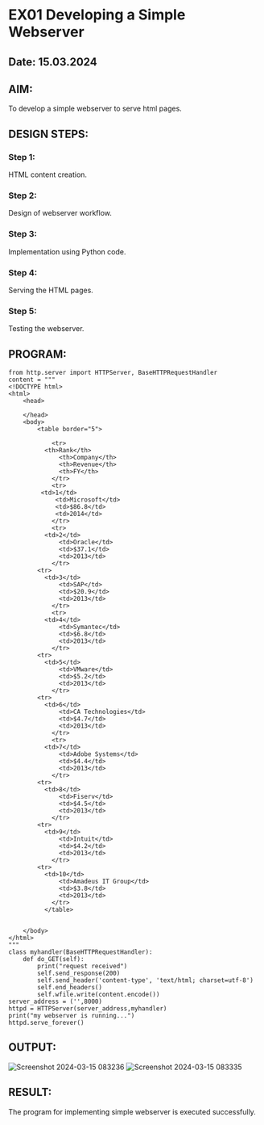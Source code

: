 # EX01 Developing a Simple Webserver
## Date: 15.03.2024

## AIM:
To develop a simple webserver to serve html pages.

## DESIGN STEPS:
### Step 1: 
HTML content creation.

### Step 2:
Design of webserver workflow.

### Step 3:
Implementation using Python code.

### Step 4:
Serving the HTML pages.

### Step 5:
Testing the webserver.

## PROGRAM:
```
from http.server import HTTPServer, BaseHTTPRequestHandler
content = """
<!DOCTYPE html>
<html>
    <head>

    </head>
    <body>
        <table border="5">
    
            <tr>
	      <th>Rank</th>
              <th>Company</th>
              <th>Revenue</th>
              <th>FY</th>
            </tr>
            <tr>
	     <td>1</td>
             <td>Microsoft</td>
             <td>$86.8</td>
             <td>2014</td>
            </tr>
            <tr>
	      <td>2</td>
              <td>Oracle</td>
              <td>$37.1</td>
              <td>2013</td>
            </tr>
	    <tr>
	      <td>3</td>
              <td>SAP</td>
              <td>$20.9</td>
              <td>2013</td>
            </tr>
            <tr>
	      <td>4</td>
              <td>Symantec</td>
              <td>$6.8</td>
              <td>2013</td>
            </tr>
	    <tr>
	      <td>5</td>
              <td>VMware</td>
              <td>$5.2</td>
              <td>2013</td>
            </tr>
	    <tr>
	      <td>6</td>
              <td>CA Technologies</td>
              <td>$4.7</td>
              <td>2013</td>
            </tr>
    	    <tr>	
	      <td>7</td>
              <td>Adobe Systems</td>
              <td>$4.4</td>
              <td>2013</td>
            </tr>
	    <tr>
	      <td>8</td>
              <td>Fiserv</td>
              <td>$4.5</td>
              <td>2013</td>
            </tr>
	    <tr>
	      <td>9</td>
              <td>Intuit</td>
              <td>$4.2</td>
              <td>2013</td>
            </tr>
	    <tr>
	      <td>10</td>
              <td>Amadeus IT Group</td>
              <td>$3.8</td>
              <td>2013</td>
            </tr>
          </table>

          
    </body>
</html>
"""
class myhandler(BaseHTTPRequestHandler):
	def do_GET(self):
		print("request received")
		self.send_response(200)
		self.send_header('content-type', 'text/html; charset=utf-8')
		self.end_headers()
		self.wfile.write(content.encode())
server_address = ('',8000)
httpd = HTTPServer(server_address,myhandler)
print("my webserver is running...")
httpd.serve_forever()
```

## OUTPUT:
![Screenshot 2024-03-15 083236](https://github.com/vigneshvickyu/simplewebserver/assets/151948835/1be8910a-6db3-4836-8f13-9151084ef61a)
![Screenshot 2024-03-15 083335](https://github.com/vigneshvickyu/simplewebserver/assets/151948835/14a6bd4d-4bc4-427d-85ce-61a583e457ea)






## RESULT:
The program for implementing simple webserver is executed successfully.
